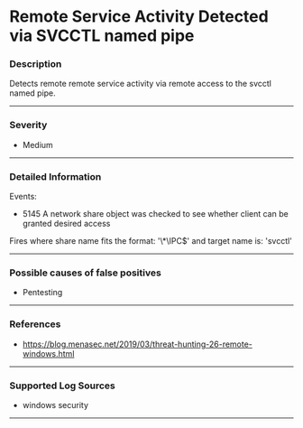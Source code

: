 # Remote Service Activity Detected via SVCCTL named pipe
### Description

Detects remote remote service activity via remote access to the svcctl named pipe.

-------------------
### Severity

- Medium

-------------------

### Detailed Information

Events:
  - 5145 A network share object was checked to see whether client can be granted desired access

Fires where share name fits the format: '\\*\IPC$'
and target name is: 'svcctl'

-------------------

### Possible causes of false positives

- Pentesting

-------------------
### References

- https://blog.menasec.net/2019/03/threat-hunting-26-remote-windows.html

-------------------
### Supported Log Sources

- windows security

-------------------
